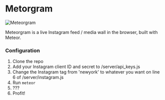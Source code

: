 # Metorgram

![Meteorgram](http://au.com.lvfrvr.s3.amazonaws.com/meteorgram.jpg)

Meteorgram is a live Instagram feed / media wall in the browser, built with Meteor.

### Configuration

1. Clone the repo
2. Add your Instagram client ID and secret to /server/api_keys.js
3. Change the Instagram tag from 'newyork' to whatever you want on line 6 of /server/instagram.js
4. Run `meteor` 
5. ???
6. Profit!